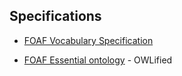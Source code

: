 ## Specifications

- [FOAF Vocabulary Specification](http://xmlns.com/foaf/spec)

* [FOAF Essential ontology](https://sparontologies.github.io/foaf/current/foaf.html) - OWLified
